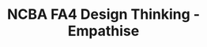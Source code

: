 ---
_db_id: 892
content_type: project
flavours:
- none
prerequisites:
  hard:
  - national-qualifications-framework/ncba/content/design-thinking-empathise
ready: true
submission_type: link
tags:
- docx
title: NCBA FA4 Design Thinking - Empathise
---
